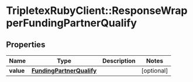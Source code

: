 # TripletexRubyClient::ResponseWrapperFundingPartnerQualify

## Properties
Name | Type | Description | Notes
------------ | ------------- | ------------- | -------------
**value** | [**FundingPartnerQualify**](FundingPartnerQualify.md) |  | [optional] 


